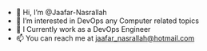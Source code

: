 - 👋 Hi, I’m @Jaafar-Nasrallah
- 👀 I’m interested in DevOps any Computer related topics
- 🌱 I Currently work as a DevOps Engineer
- 📫 You can reach me at jaafar_nasrallah@hotmail.com 

<!---
Jaafar-Nasrallah/Jaafar-Nasrallah is a ✨ special ✨ repository because its `README.md` (this file) appears on your GitHub profile.
You can click the Preview link to take a look at your changes.
--->
